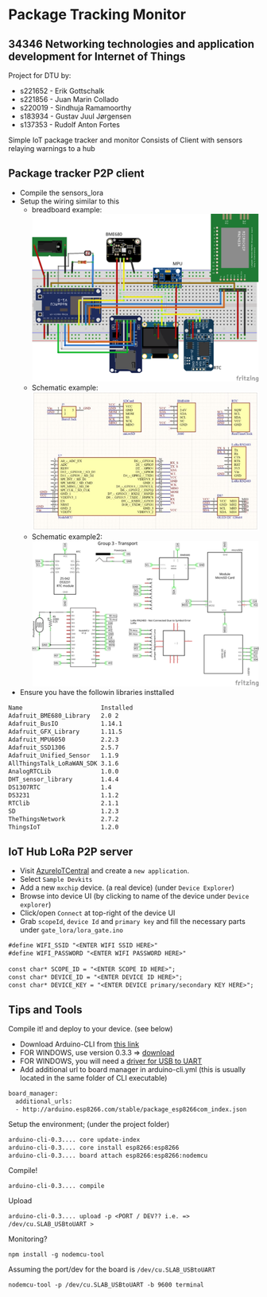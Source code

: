 # Package Tracking Monitor
## 34346 Networking technologies and application development for Internet of Things

Project for DTU by: 
- s221652 - Erik Gottschalk
- s221856 - Juan Marin Collado
- s220019 - Sindhuja Ramamoorthy
- s183934 - Gustav Juul Jørgensen
- s137353 - Rudolf Anton Fortes

Simple IoT package tracker and monitor
Consists of Client with sensors relaying warnings to a hub 

## Package tracker P2P client

- Compile the sensors_lora
- Setup the wiring similar to this
  - breadboard example:
![Alt text](images/BreadBoard.png?raw=true "BreadBoard")
  - Schematic example:
![Alt text](images/SchematicAltium.png?raw=true "Schematic")
  - Schematic example2:
![Alt text](images/SchematicFritzing.png?raw=true "Schematic")
- Ensure you have the followin libraries insttalled
```
Name                      Installed                                
Adafruit_BME680_Library   2.0 2                                              
Adafruit_BusIO            1.14.1                                             
Adafruit_GFX_Library      1.11.5                                             
Adafruit_MPU6050          2.2.3                                             
Adafruit_SSD1306          2.5.7                                             
Adafruit_Unified_Sensor   1.1.9                                             
AllThingsTalk_LoRaWAN_SDK 3.1.6                                             
AnalogRTCLib              1.0.0                                              
DHT_sensor_library        1.4.4                                              
DS1307RTC                 1.4        
DS3231                    1.1.2                                              
RTClib                    2.1.1                                              
SD                        1.2.3       
TheThingsNetwork          2.7.2           
ThingsIoT                 1.2.0     
```

## IoT Hub LoRa P2P server

- Visit [AzureIoTCentral](https://apps.azureiotcentral.com) and create a `new application`.
- Select `Sample Devkits`
- Add a new `mxchip` device. (a real device) (under `Device Explorer`)
- Browse into device UI (by clicking to name of the device under `Device explorer`)
- Click/open `Connect` at top-right of the device UI
- Grab `scopeId`, `device Id` and `primary key` and fill the necessary parts under `gate_lora/lora_gate.ino`

```
#define WIFI_SSID "<ENTER WIFI SSID HERE>"
#define WIFI_PASSWORD "<ENTER WIFI PASSWORD HERE>"

const char* SCOPE_ID = "<ENTER SCOPE ID HERE>";
const char* DEVICE_ID = "<ENTER DEVICE ID HERE>";
const char* DEVICE_KEY = "<ENTER DEVICE primary/secondary KEY HERE>";
```

## Tips and Tools

Compile it! and deploy to your device. (see below)

- Download Arduino-CLI from [this link](https://github.com/arduino/arduino-cli#download-the-latest-stable-release)
- FOR WINDOWS, use version 0.3.3 => [download](https://github.com/arduino/arduino-cli/releases/download/0.3.3-alpha.preview/arduino-cli-0.3.3-alpha.preview-windows.zip)
- FOR WINDOWS, you will need a [driver for USB to UART](https://www.silabs.com/products/development-tools/software/usb-to-uart-bridge-vcp-drivers)
- Add additional url to board manager in arduino-cli.yml (this is usually located in the same folder of CLI executable)

```
board_manager:
  additional_urls:
  - http://arduino.esp8266.com/stable/package_esp8266com_index.json
```
Setup the environment; (under the project folder)
```
arduino-cli-0.3.... core update-index
arduino-cli-0.3.... core install esp8266:esp8266
arduino-cli-0.3.... board attach esp8266:esp8266:nodemcu
```

Compile!
```
arduino-cli-0.3.... compile
```

Upload
```
arduino-cli-0.3.... upload -p <PORT / DEV?? i.e. => /dev/cu.SLAB_USBtoUART >
```

Monitoring?

```
npm install -g nodemcu-tool
```

Assuming the port/dev for the board is `/dev/cu.SLAB_USBtoUART`
```
nodemcu-tool -p /dev/cu.SLAB_USBtoUART -b 9600 terminal
```

